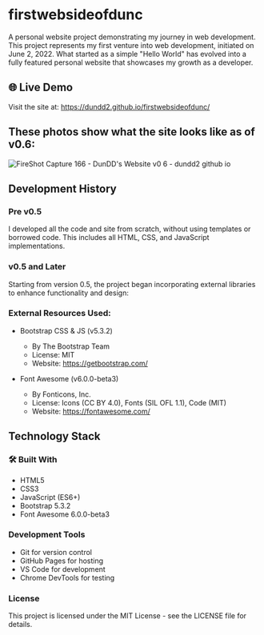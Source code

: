 # firstwebsideofdunc

A personal website project demonstrating my journey in web development.
This project represents my first venture into web development, initiated on June 2, 2022. What started as a simple "Hello World" has evolved into a fully featured personal website that showcases my growth as a developer.

## 🌐 Live Demo
Visit the site at: https://dundd2.github.io/firstwebsideofdunc/

## These photos show what the site looks like as of v0.6:
![FireShot Capture 166 - DunDD's Website v0 6 - dundd2 github io](https://github.com/user-attachments/assets/f4663704-62ff-481a-9202-8abbb280470d)


## Development History

### Pre v0.5
I developed all the code and site from scratch, without using templates or borrowed code. This includes all HTML, CSS, and JavaScript implementations.

### v0.5 and Later
Starting from version 0.5, the project began incorporating external libraries to enhance functionality and design:
### External Resources Used:
- Bootstrap CSS & JS (v5.3.2)
  - By The Bootstrap Team
  - License: MIT
  - Website: https://getbootstrap.com/

- Font Awesome (v6.0.0-beta3)
  - By Fonticons, Inc.
  - License: Icons (CC BY 4.0), Fonts (SIL OFL 1.1), Code (MIT)
  - Website: https://fontawesome.com/

## Technology Stack

### 🛠️ Built With
- HTML5
- CSS3
- JavaScript (ES6+)
- Bootstrap 5.3.2
- Font Awesome 6.0.0-beta3

### Development Tools
- Git for version control
- GitHub Pages for hosting
- VS Code for development
- Chrome DevTools for testing

### License
This project is licensed under the MIT License - see the LICENSE file for details.
